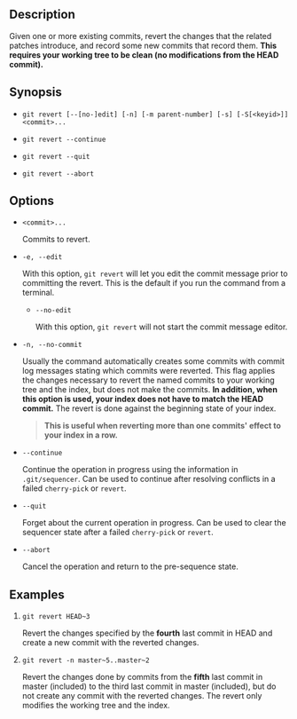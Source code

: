 ## Description

Given one or more existing commits, revert the changes that the related patches introduce, and record some new commits that record them. **This requires your working tree to be clean (no modifications from the HEAD commit).**

## Synopsis

- `git revert [--[no-]edit] [-n] [-m parent-number] [-s] [-S[<keyid>]] <commit>...`

- `git revert --continue`

- `git revert --quit`

- `git revert --abort`

## Options

- `<commit>...`

    Commits to revert.

- `-e, --edit`

    With this option, `git revert` will let you edit the commit message prior to committing the revert. This is the default if you run the command from a terminal.
    
    - `--no-edit`
    
        With this option, `git revert` will not start the commit message editor.

- `-n, --no-commit`

    Usually the command automatically creates some commits with commit log messages stating which commits were reverted. This flag applies the changes necessary to revert the named commits to your working tree and the index, but does not make the commits. **In addition, when this option is used, your index does not have to match the HEAD commit.** The revert is done against the beginning state of your index.
    
    > **This is useful when reverting more than one commits' effect to your index in a row.**

- `--continue`

    Continue the operation in progress using the information in `.git/sequencer`. Can be used to continue after resolving conflicts in a failed `cherry-pick` or `revert`.

- `--quit`

    Forget about the current operation in progress. Can be used to clear the sequencer state after a failed `cherry-pick` or `revert`.

- `--abort`

    Cancel the operation and return to the pre-sequence state.

## Examples

1. `git revert HEAD~3`

    Revert the changes specified by the **fourth** last commit in HEAD and create a new commit with the reverted changes.

2. `git revert -n master~5..master~2`

    Revert the changes done by commits from the **fifth** last commit in master (included) to the third last commit in master (included), but do not create any commit with the reverted changes.
The revert only modifies the working tree and the index.
